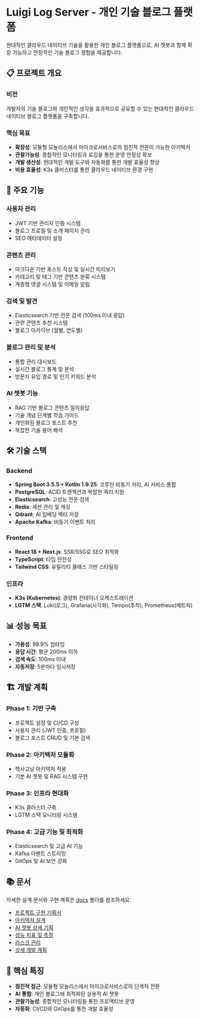 # Luigi Log Server - 개인 기술 블로그 플랫폼

현대적인 클라우드 네이티브 기술을 활용한 개인 블로그 플랫폼으로, AI 챗봇과 함께 확장 가능하고 안정적인 기술 블로그 경험을 제공합니다.

## 📋 프로젝트 개요

### 비전
개발자의 기술 블로그와 개인적인 생각을 효과적으로 공유할 수 있는 현대적인 클라우드 네이티브 블로그 플랫폼을 구축합니다.

### 핵심 목표
- **확장성**: 모듈형 모놀리스에서 마이크로서비스로의 점진적 전환이 가능한 아키텍처
- **관찰가능성**: 종합적인 모니터링과 로깅을 통한 운영 안정성 확보
- **개발 생산성**: 현대적인 개발 도구와 자동화를 통한 개발 효율성 향상
- **비용 효율성**: K3s 클러스터를 통한 클라우드 네이티브 환경 구현

## 🚀 주요 기능

### 사용자 관리
- JWT 기반 관리자 인증 시스템
- 블로그 프로필 및 소개 페이지 관리
- SEO 메타데이터 설정

### 콘텐츠 관리
- 마크다운 기반 포스트 작성 및 실시간 미리보기
- 카테고리 및 태그 기반 콘텐츠 분류 시스템
- 계층형 댓글 시스템 및 이메일 알림

### 검색 및 발견
- Elasticsearch 기반 전문 검색 (100ms 이내 응답)
- 관련 콘텐츠 추천 시스템
- 블로그 아카이브 (월별, 연도별)

### 블로그 관리 및 분석
- 통합 관리 대시보드
- 실시간 블로그 통계 및 분석
- 방문자 유입 경로 및 인기 키워드 분석

### AI 챗봇 기능
- RAG 기반 블로그 콘텐츠 질의응답
- 기술 개념 단계별 학습 가이드
- 개인화된 블로그 포스트 추천
- 복잡한 기술 용어 해석

## 🛠️ 기술 스택

### Backend
- **Spring Boot 3.5.5 + Kotlin 1.9.25**: 코루틴 비동기 처리, AI 서비스 통합
- **PostgreSQL**: ACID 트랜잭션과 복잡한 쿼리 지원
- **Elasticsearch**: 고성능 전문 검색
- **Redis**: 세션 관리 및 캐싱
- **Qdrant**: AI 임베딩 벡터 저장
- **Apache Kafka**: 비동기 이벤트 처리

### Frontend
- **React 18 + Next.js**: SSR/SSG로 SEO 최적화
- **TypeScript**: 타입 안전성
- **Tailwind CSS**: 유틸리티 클래스 기반 스타일링

### 인프라
- **K3s (Kubernetes)**: 경량화 컨테이너 오케스트레이션
- **LGTM 스택**: Loki(로그), Grafana(시각화), Tempo(추적), Prometheus(메트릭)

## 📊 성능 목표

- **가용성**: 99.9% 업타임
- **응답 시간**: 평균 200ms 이하
- **검색 속도**: 100ms 이내
- **자동저장**: 5분마다 임시저장

## 🏗️ 개발 계획

### Phase 1: 기반 구축
- 프로젝트 설정 및 CI/CD 구성
- 사용자 관리 (JWT 인증, 프로필)
- 블로그 포스트 CRUD 및 기본 검색

### Phase 2: 아키텍처 모듈화
- 헥사고날 아키텍처 적용
- 기본 AI 챗봇 및 RAG 시스템 구현

### Phase 3: 인프라 현대화
- K3s 클러스터 구축
- LGTM 스택 모니터링 시스템

### Phase 4: 고급 기능 및 최적화
- Elasticsearch 및 고급 AI 기능
- Kafka 이벤트 스트리밍
- GitOps 및 AI 보안 강화

## 📚 문서

자세한 설계 문서와 구현 계획은 [docs](./docs/) 폴더를 참조하세요:

- [프로젝트 구현 기획서](./docs/blog-project-implementation-plan.md)
- [아키텍처 설계](./docs/architecture-design.md)
- [AI 챗봇 상세 기획](./docs/ai-chatbot-specification.md)
- [성능 지표 및 측정](./docs/performance-metrics.md)
- [리스크 관리](./docs/risk-management.md)
- [상세 개발 계획](./docs/implementation-roadmap.md)

## 🎯 핵심 특징

- **점진적 접근**: 모듈형 모놀리스에서 마이크로서비스로의 단계적 전환
- **AI 통합**: 개인 블로그에 최적화된 실용적 AI 챗봇
- **관찰가능성**: 종합적인 모니터링을 통한 프로액티브 운영
- **자동화**: CI/CD와 GitOps를 통한 개발 효율성
